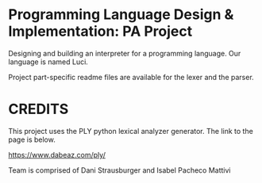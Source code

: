 # Programming Language Design & Implementation: PA Project

Designing and building an interpreter for a programming language. Our language is named Luci.

Project part-specific readme files are available for the lexer and the parser.

# CREDITS

This project uses the PLY python lexical analyzer generator. The link to the page is below.

https://www.dabeaz.com/ply/

Team is comprised of Dani Strausburger and Isabel Pacheco Mattivi
